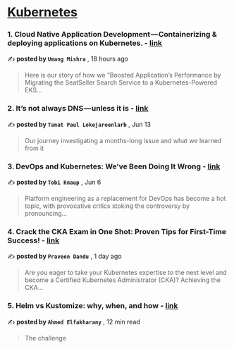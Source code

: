 
<h1><a href=https://medium.com/tag/kubernetes/recommended target="_blank" rel="noopener noreferrer">Kubernetes</a></h1>
<h3>1. Cloud Native Application Development — Containerizing & deploying applications on Kubernetes. - <a href=https://medium.com/redbus-in/cloud-native-application-development-containerizing-deploying-applications-on-kubernetes-330f590dc3?source=tag_recommended_feed---------0-84----------kubernetes----------eca3c0ed_bc18_410e_928f_58670dc411f3------- target="_blank" rel="noopener noreferrer">link</a></h3>

✍️ **posted by `Umang Mishra`** <date> , 18 hours ago</date>

<blockquote>Here is our story of how we “Boosted Application’s Performance by Migrating the SeatSeller Search Service to a Kubernetes-Powered EKS…</blockquote>

<h3>2. It’s not always DNS — unless it is - <a href=https://medium.com/adevinta-tech-blog/its-not-always-dns-unless-it-is-16858df17d3f?source=tag_recommended_feed---------1-107----------kubernetes----------eca3c0ed_bc18_410e_928f_58670dc411f3------- target="_blank" rel="noopener noreferrer">link</a></h3>

✍️ **posted by `Tanat Paul Lokejaroenlarb`** <date> , Jun 13</date>

<blockquote>Our journey investigating a months-long issue and what we learned from it</blockquote>

<h3>3. DevOps and Kubernetes: We’ve Been Doing It Wrong - <a href=https://medium.com/@supergunter/devops-and-kubernetes-weve-been-doing-it-wrong-b4d705028e37?source=tag_recommended_feed---------2-85----------kubernetes----------eca3c0ed_bc18_410e_928f_58670dc411f3------- target="_blank" rel="noopener noreferrer">link</a></h3>

✍️ **posted by `Tobi Knaup`** <date> , Jun 6</date>

<blockquote>Platform engineering as a replacement for DevOps has become a hot topic, with provocative critics stoking the controversy by pronouncing…</blockquote>

<h3>4. Crack the CKA Exam in One Shot: Proven Tips for First-Time Success! - <a href=https://medium.com/@praveendandu24/crack-the-cka-exam-in-one-shot-proven-tips-for-first-time-success-58138c2971ef?source=tag_recommended_feed---------3-84----------kubernetes----------eca3c0ed_bc18_410e_928f_58670dc411f3------- target="_blank" rel="noopener noreferrer">link</a></h3>

✍️ **posted by `Praveen Dandu`** <date> , 1 day ago</date>

<blockquote>Are you eager to take your Kubernetes expertise to the next level and become a Certified Kubernetes Administrator (CKA)? Achieving the CKA…</blockquote>

<h3>5. Helm vs Kustomize: why, when, and how - <a href=https://medium.com/@elfakharany/helm-vs-kustomize-why-when-and-how-5d5ba0f80234?source=tag_recommended_feed---------4-107----------kubernetes----------eca3c0ed_bc18_410e_928f_58670dc411f3------- target="_blank" rel="noopener noreferrer">link</a></h3>

✍️ **posted by `Ahmed Elfakharany`** <date> , 12 min read</date>

<blockquote>The challenge</blockquote>

